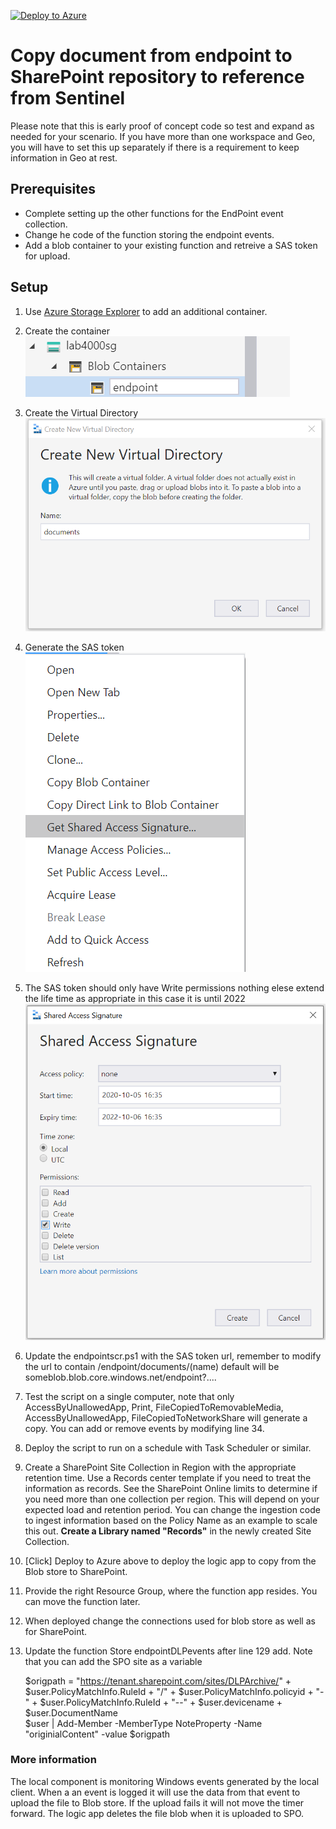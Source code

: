 [![Deploy to Azure](https://aka.ms/deploytoazurebutton)](https://portal.azure.com/#create/Microsoft.Template/uri/https%3A%2F%2Fraw.githubusercontent.com%2FOfficeDev%2FO365-ActivityFeed-AzureFunction%2Fmaster%2FSentinel%2FEndPointDLP_preview%2FDocumentCopy%2FBlobtoSPO.json)


# Copy document from endpoint to SharePoint repository to reference from Sentinel
Please note that this is early proof of concept code so test and expand as needed for your scenario.
If you have more than one workspace and Geo, you will have to set this up separately if there is a requirement to keep information in Geo at rest.

## Prerequisites
- Complete setting up the other functions for the EndPoint event collection.
- Change he code of the function storing the endpoint events.
- Add a blob container to your existing function and retreive a SAS token for upload.

## Setup

1. Use [Azure Storage Explorer](https://azure.microsoft.com/en-us/features/storage-explorer/) to add an additional container.  

2. Create the container  
![Create Container](./img/img1.png)  

3. Create the Virtual Directory  
![Create Virtual Directory](./img/img2.png)  

4. Generate the SAS token  
![Generate SAS Token](./img/img3.png)  

5. The SAS token should only have Write permissions nothing elese extend the life time as appropriate in this case it is until 2022 ![Generate SAS Token](./img/img4.png)   

6. Update the endpointscr.ps1 with the SAS token url, remember to modify the url to contain /endpoint/documents/$($name) default will be someblob.blob.core.windows.net/endpoint?....

7. Test the script on a single computer, note that only AccessByUnallowedApp, Print, FileCopiedToRemovableMedia, AccessByUnallowedApp, FileCopiedToNetworkShare will generate a copy. You can add or remove events by modifying line 34.

8. Deploy the script to run on a schedule with Task Scheduler or similar.

9. Create a SharePoint Site Collection in Region with the appropriate retention time. Use a Records center template if you need to treat the information as records. See the SharePoint Online limits to determine if you need more than one collection per region. This will depend on your expected load and retention period. You can change the ingestion code to ingest information based on the Policy Name as an example to scale this out. **Create a Library named "Records"** in the newly created Site Collection.

10. [Click] Deploy to Azure above to deploy the logic app to copy from the Blob store to SharePoint.

11. Provide the right Resource Group, where the function app resides. You can move the function later. 

12. When deployed change the connections used for blob store as well as for SharePoint.

13. Update the function Store endpointDLPevents after line 129 add. Note that you can add the SPO site as a variable

     $origpath = "https://tenant.sharepoint.com/sites/DLPArchive/" + $user.PolicyMatchInfo.RuleId + "/" + $user.PolicyMatchInfo.policyid + "-" +  $user.PolicyMatchInfo.RuleId + "--" + $user.devicename + $user.DocumentName       
    $user | Add-Member -MemberType NoteProperty -Name "originialContent" -value $origpath

### More information
The local component is monitoring Windows events generated by the local client. When a an event is logged it will use the data from that event to upload the file to Blob store.  If the upload fails it will not move the timer forward. 
The logic app deletes the file blob when it is uploaded to SPO.
